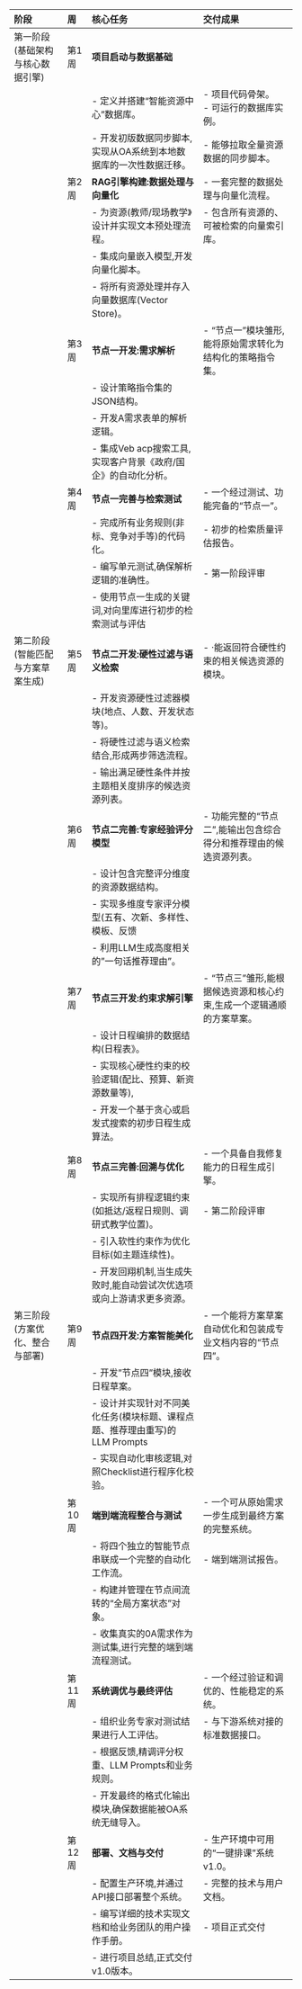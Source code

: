 | 阶段 | 周 | 核心任务 | 交付成果 |
| :--- | :--- | :--- | :--- |
| 第一阶段 (基础架构与核心数据引擎) | 第1周 | **项目启动与数据基础** | |
| | | - 定义并搭建“智能资源中心”数据库。 | - 项目代码骨架。<br>- 可运行的数据库实例。 |
| | | - 开发初版数据同步脚本,实现从OA系统到本地数据库的一次性数据迁移。 | - 能够拉取全量资源数据的同步脚本。 |
| | 第2周 | **RAG引擎构建:数据处理与向量化** | - 一套完整的数据处理与向量化流程。 |
| | | - 为资源(教师/现场教学》设计并实现文本预处理流程。 | - 包含所有资源的、可被检索的向量索引库。 |
| | | - 集成向量嵌入模型,开发向量化脚本。 | |
| | | - 将所有资源处理并存入向量数据库(Vector Store)。 | |
| | 第3周 | **节点一开发:需求解析** | - “节点一”模块雏形,能将原始需求转化为结构化的策略指令集。 |
| | | - 设计策略指令集的JSON结构。 | |
| | | - 开发A需求表单的解析逻辑。 | |
| | | - 集成Veb acp搜索工具,实现客户背景《政府/国企》的自动化分析。 | |
| | 第4周 | **节点一完善与检索测试** | - 一个经过测试、功能完备的“节点一”。 |
| | | - 完成所有业务规则(非标、竞争对手等)的代码化。 | - 初步的检索质量评估报告。 |
| | | - 编写单元测试,确保解析逻辑的准确性。 | - 第一阶段评审 |
| | | - 使用节点一生成的关键词,对向里库进行初步的检索测试与评估 | |
| 第二阶段 (智能匹配与方案草案生成) | 第5周 | **节点二开发:硬性过滤与语义检索** | - ·能返回符合硬性约束的相关候选资源的模块。 |
| | | - 开发资源硬性过滤器模块(地点、人数、开发状态等)。 | |
| | | - 将硬性过滤与语义检索结合,形成两步筛选流程。 | |
| | | - 输出满足硬性条件并按主题相关度排序的候选资源列表。 | |
| | 第6周 | **节点二完善:专家经验评分模型** | - 功能完整的“节点二”,能输出包含综合得分和推荐理由的候选资源列表。 |
| | | - 设计包含完整评分维度的资源数据结构。 | |
| | | - 实现多维度专家评分模型(五有、次新、多样性、模板、反馈 | |
| | | - 利用LLM生成高度相关的”一句话推荐理由”。 | |
| | 第7周 | **节点三开发:约束求解引擎** | - “节点三”雏形,能根据候选资源和核心约束,生成一个逻辑通顺的方案草案。 |
| | | - 设计日程编排的数据结构(日程表》。 | |
| | | - 实现核心硬性约束的校验逻辑(配比、预算、新资源数量等), | |
| | | - 开发一个基于贪心或启发式搜索的初步日程生成算法。 | |
| | 第8周 | **节点三完善:回溯与优化** | - 一个具备自我修复能力的日程生成引擎。 |
| | | - 实现所有排程逻辑约束(如抵达/返程日规则、调研式教学位置)。 | - 第二阶段评审 |
| | | - 引入软性约束作为优化目标(如主题连续性)。 | |
| | | - 开发回翔机制,当生成失败时,能自动尝试次优选项或向上游请求更多资源。 | |
| 第三阶段 (方案优化、整合与部署) | 第9周 | **节点四开发:方案智能美化** | - 一个能将方案草案自动优化和包装成专业文档内容的“节点四”。 |
| | | - 开发”节点四”模块,接收日程草案。 | |
| | | - 设计并实现针对不同美化任务(模块标题、课程点题、推荐理由重写)的LLM Prompts | |
| | | - 实现自动化审核逻辑,对照Checklist进行程序化校验。 | |
| | 第10周 | **端到端流程整合与测试** | - 一个可从原始需求一步生成到最终方案的完整系统。 |
| | | - 将四个独立的智能节点串联成一个完整的自动化工作流。 | - 端到端测试报告。 |
| | | - 构建并管理在节点间流转的“全局方案状态”对象。 | |
| | | - 收集真实的0A需求作为测试集,进行完整的端到端流程测试。 | |
| | 第11周 | **系统调优与最终评估** | - 一个经过验证和调优的、性能稳定的系统。 |
| | | - 组织业务专家对测试结果进行人工评估。 | - 与下游系统对接的标准数据接口。 |
| | | - 根据反馈,精调评分权重、LLM Prompts和业务规则。 | |
| | | - 开发最终的格式化输出模块,确保数据能被OA系统无缝导入。 | |
| | 第12周 | **部署、文档与交付** | - 生产环境中可用的“一键排课”系统v1.0。 |
| | | - 配置生产环境,并通过API接口部署整个系统。 | - 完整的技术与用户文档。 |
| | | - 编写详细的技术实现文档和给业务团队的用户操作手册。 | - 项目正式交付 |
| | | - 进行项目总结,正式交付v1.0版本。 | |